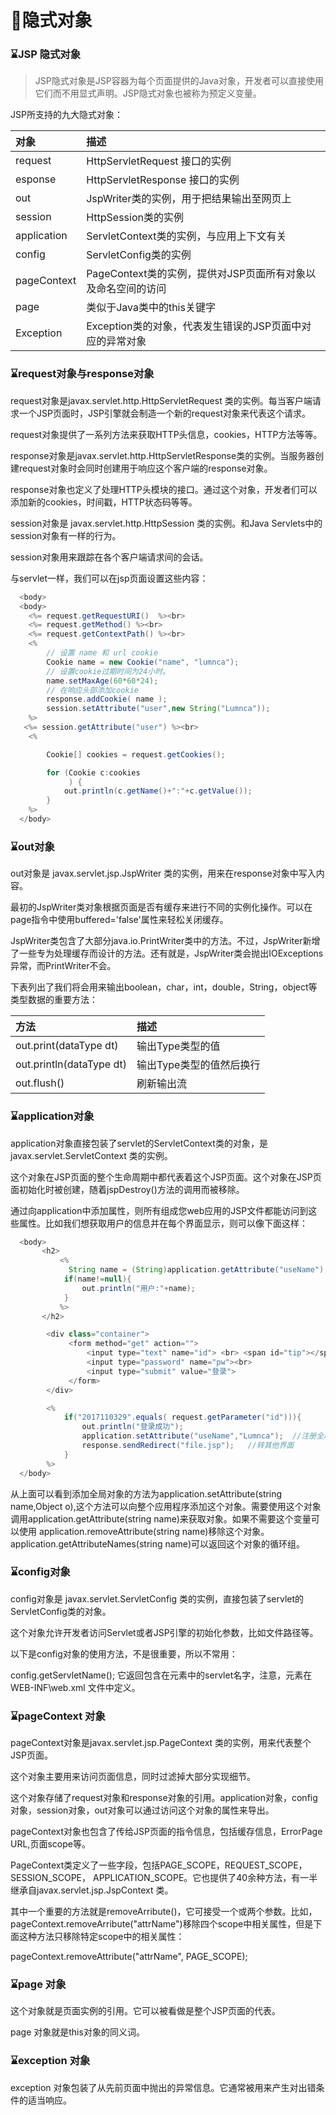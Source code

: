 # :crown:隐式对象 #

### 	:hourglass:JSP 隐式对象

>JSP隐式对象是JSP容器为每个页面提供的Java对象，开发者可以直接使用它们而不用显式声明。JSP隐式对象也被称为预定义变量。

JSP所支持的九大隐式对象：

|对象|	描述|
|:---|:----|
|request|HttpServletRequest 接口的实例|
|esponse|	HttpServletResponse 接口的实例|
|out	|JspWriter类的实例，用于把结果输出至网页上|
|session|	HttpSession类的实例|
|application|	ServletContext类的实例，与应用上下文有关|
|config	|ServletConfig类的实例|
|pageContext|	PageContext类的实例，提供对JSP页面所有对象以及命名空间的访问|
|page	|类似于Java类中的this关键字|
|Exception|	Exception类的对象，代表发生错误的JSP页面中对应的异常对象|

### :hourglass:request对象与response对象

request对象是javax.servlet.http.HttpServletRequest 类的实例。每当客户端请求一个JSP页面时，JSP引擎就会制造一个新的request对象来代表这个请求。

request对象提供了一系列方法来获取HTTP头信息，cookies，HTTP方法等等。

response对象是javax.servlet.http.HttpServletResponse类的实例。当服务器创建request对象时会同时创建用于响应这个客户端的response对象。

response对象也定义了处理HTTP头模块的接口。通过这个对象，开发者们可以添加新的cookies，时间戳，HTTP状态码等等。

session对象是 javax.servlet.http.HttpSession 类的实例。和Java Servlets中的session对象有一样的行为。

session对象用来跟踪在各个客户端请求间的会话。

与servlet一样，我们可以在jsp页面设置这些内容：

```java
  <body>
  <body>
    <%= request.getRequestURI()  %><br>
    <%= request.getMethod() %><br>
    <%= request.getContextPath() %><br>
    <%
        // 设置 name 和 url cookie
        Cookie name = new Cookie("name", "lumnca");
        // 设置cookie过期时间为24小时。
        name.setMaxAge(60*60*24);
        // 在响应头部添加cookie
        response.addCookie( name );
        session.setAttribute("user",new String("Lumnca"));
    %>
   <%= session.getAttribute("user") %><br>
    <%

        Cookie[] cookies = request.getCookies();

        for (Cookie c:cookies
             ) {
            out.println(c.getName()+":"+c.getValue());
        }
    %>
  </body>
```


### :hourglass:out对象

out对象是 javax.servlet.jsp.JspWriter 类的实例，用来在response对象中写入内容。

最初的JspWriter类对象根据页面是否有缓存来进行不同的实例化操作。可以在page指令中使用buffered='false'属性来轻松关闭缓存。

JspWriter类包含了大部分java.io.PrintWriter类中的方法。不过，JspWriter新增了一些专为处理缓存而设计的方法。还有就是，JspWriter类会抛出IOExceptions异常，而PrintWriter不会。

下表列出了我们将会用来输出boolean，char，int，double，String，object等类型数据的重要方法：

|方法|	描述|
|:--|:-----|
|out.print(dataType dt)	|输出Type类型的值|
|out.println(dataType dt)	|输出Type类型的值然后换行|
|out.flush()	|刷新输出流|

### :hourglass:application对象

application对象直接包装了servlet的ServletContext类的对象，是javax.servlet.ServletContext 类的实例。

这个对象在JSP页面的整个生命周期中都代表着这个JSP页面。这个对象在JSP页面初始化时被创建，随着jspDestroy()方法的调用而被移除。

通过向application中添加属性，则所有组成您web应用的JSP文件都能访问到这些属性。比如我们想获取用户的信息并在每个界面显示，则可以像下面这样：

```java
  <body>
       <h2>
           <%
             String name = (String)application.getAttribute("useName");  //获取对象
            if(name!=null){
                out.println("用户:"+name);
            }
           %>
       </h2>

        <div class="container">
             <form method="get" action="">
                 <input type="text" name="id"> <br> <span id="tip"></span>
                 <input type="password" name="pw"><br>
                 <input type="submit" value="登录">
             </form>
        </div>

        <%
            if("2017110329".equals( request.getParameter("id"))){
                out.println("登录成功");
                application.setAttribute("useName","Lumnca");  //注册全局对象
                response.sendRedirect("file.jsp");   //转其他界面
            }
        %>
  </body>
 ```

从上面可以看到添加全局对象的方法为application.setAttribute(string name,Object o),这个方法可以向整个应用程序添加这个对象。需要使用这个对象调用application.getAttribute(string name)来获取对象。如果不需要这个变量可以使用 application.removeAttribute(string name)移除这个对象。 application.getAttributeNames(string name)可以返回这个对象的循环组。




### :hourglass:config对象

config对象是 javax.servlet.ServletConfig 类的实例，直接包装了servlet的ServletConfig类的对象。

这个对象允许开发者访问Servlet或者JSP引擎的初始化参数，比如文件路径等。

以下是config对象的使用方法，不是很重要，所以不常用：

config.getServletName();
它返回包含在<servlet-name>元素中的servlet名字，注意，<servlet-name>元素在 WEB-INF\web.xml 文件中定义。

### :hourglass:pageContext 对象

pageContext对象是javax.servlet.jsp.PageContext 类的实例，用来代表整个JSP页面。

这个对象主要用来访问页面信息，同时过滤掉大部分实现细节。

这个对象存储了request对象和response对象的引用。application对象，config对象，session对象，out对象可以通过访问这个对象的属性来导出。

pageContext对象也包含了传给JSP页面的指令信息，包括缓存信息，ErrorPage URL,页面scope等。

PageContext类定义了一些字段，包括PAGE_SCOPE，REQUEST_SCOPE，SESSION_SCOPE， APPLICATION_SCOPE。它也提供了40余种方法，有一半继承自javax.servlet.jsp.JspContext 类。

其中一个重要的方法就是removeArribute()，它可接受一个或两个参数。比如，pageContext.removeArribute("attrName")移除四个scope中相关属性，但是下面这种方法只移除特定scope中的相关属性：

pageContext.removeAttribute("attrName", PAGE_SCOPE);

### :hourglass:page 对象

这个对象就是页面实例的引用。它可以被看做是整个JSP页面的代表。

page 对象就是this对象的同义词。

### :hourglass:exception 对象

exception 对象包装了从先前页面中抛出的异常信息。它通常被用来产生对出错条件的适当响应。
